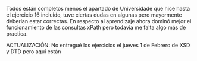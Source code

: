 Todos están completos menos el apartado de Universidade que hice hasta el ejercicio 16 incluido, tuve ciertas dudas en algunas pero mayormente deberian estar correctas.
En respecto al aprendizaje ahora dominó mejor el funcionamiento de las consultas xPath pero todavía me falta algo más de practica.

ACTUALIZACIÓN:
No entregué los ejercicios el jueves 1 de Febrero de XSD y DTD pero aquí están
